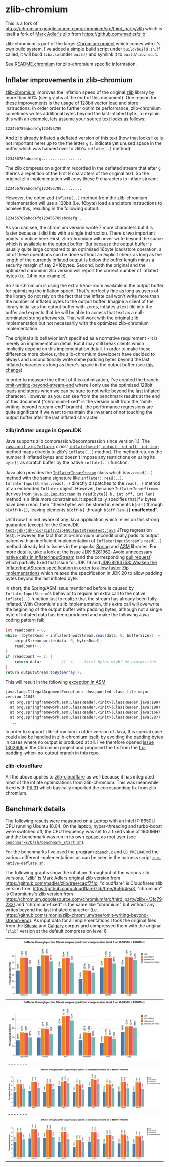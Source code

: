 # zlib-chromium

This is a fork of https://chromium.googlesource.com/chromium/src/third_party/zlib which is itself a fork of [Mark Adler's](http://en.wikipedia.org/wiki/Mark_Adler) [zlib](http://zlib.net/) from https://github.com/madler/zlib

zlib-chromium is part of the larger [Chromium project](https://chromium.googlesource.com/chromium) which comes with it's own build system. I've added a simple build script under `build/build.sh`. If called, it will build `libz.so` under `build/` and symlink it to `build/libz.so.1`.

See [README.chromium](./README.chromium) for zlib-chromium specific information.

## Inflater improvements in zlib-chromium

[zlib-chromium](https://chromium.googlesource.com/chromium/src/third_party/zlib/) improves the inflation speed of the original [zlib](https://github.com/madler/zlib) library by more than 50% (see graphs at the end of this document). One reason for these improvements is the usage of 128bit vector load and store instructions. In order order to further optimize performance, zlib-chromium sometimes writes additional bytes beyond the last inflated byte. To explain this with an example, lets assume your source text looks as follows:
```
123456789abcdefg123456789
```
And zlib already inflated a deflated version of this text (how that looks like is not important here) up to the the letter `g` (`.` indicate yet unused space in the buffer which was handed over to zlib's `inflate(..)` method):
```
123456789abcdefg..................
```
The zlib compression algorithm recorded in the deflated stream that after `g` there's a repetition of the first 9 characters of the original text. So the original zlib implementation will copy these 9 characters to inflate stream:
```
123456789abcdefg123456789.........
```
However, the optimized `inflate(..)` method from the zlib-chromium implementation will use a 128bit (i.e. 16byte) load a and store instructions to achieve this, resulting in the following output:
```
123456789abcdefg123456789abcdefg..
```
As you can see, the chromium version wrote 7 more characters but it is faster because it did this with a single instruction. There's two important points to notice here. First, zlib-chromium will never write beyond the space which is available in the output buffer. But because the output buffer is usually quite large compared to an optimized 16byte load/store operation, a lot of these operations can be done without an explicit check as long as the length of the currently inflated output is below the buffer length minus a security margin of say 2*16bytes. Second, both the original and the optimized chromium zlib version will report the correct number of inflated bytes (i.e. 24 in our example).

So zlib-chromium is using the extra head-room available in the output buffer for optimizing the inflation speed. That's perfectly fine as long as users of the library do not rely on the fact that the inflate call won't write more than the number of inflated bytes to the output buffer. Imagine a client of the library initializes the output buffer with zeros, inflates a text file into the buffer and expects that he will be able to access that text as a null-terminated string afterwards. That will work with the original zlib implementation but not necessarily with the optimized zlib-chromium implementation.

The original zlib behavior isn't specified as a normative requirement - it is merely an implementation detail. But it may still break clients which implicitly depend on this implementation detail. In order to make these difference more obvious, the zlib-chromium developers have decided to always and unconditionally write some padding bytes beyond the last inflated character as long as there's space in the output buffer (see [this change](https://chromium.googlesource.com/chromium/src/third_party/zlib/+/015fb32fd2082e802e4e911129628e201ae7def1%5E%21/#F3)).

In order to measure the effect of this optimization, I've created the branch [omit-writing-beyond-stream-end](https://github.com/simonis/zlib-chromium/tree/omit-writing-beyond-stream-end) where I only use the optimized 128bit loads and stores when we can be sure to not write beyond the last inflated character. However, as you can see from the benchmark results at the end of this document ("chromium-fixed" is the version built from the "omit-writing-beyond-stream-end" branch), the performance regressions are quite significant if we want to maintain the invariant of not touching the output buffer after the last inflated character. 

### zlib/inflater usage in OpenJDK

Java supports zlib compression/decompression since version 1.1. The [`java.util-zip.Inflater`](https://docs.oracle.com/en/java/javase/11/docs/api/java.base/java/util/zip/Inflater.html) class' [`inflate(byte[] output, int off, int len)`](https://docs.oracle.com/en/java/javase/11/docs/api/java.base/java/util/zip/Inflater.html#inflate(byte%5B%5D,int,int)) method maps directly to zlib's `inflate(..)` method. The method returns the number if inflated bytes and doesn't impose any restrictions on using its `byte[]` as scratch buffer by the native `inflate(..)` function.

Java also provides the [`InflaterInputStream`](https://docs.oracle.com/en/java/javase/11/docs/api/java.base/java/util/zip/InflaterInputStream.html) class which has a `read(..)` method with the same signature like `Inflater::read(..)`. `InflaterInputStream::read(..)` directly dispatches to the `read(..)` method of an embedded `Inflater` object. However, because `InflaterInputStream` derives from [`java.io.InputStream`](https://docs.oracle.com/en/java/javase/11/docs/api/java.base/java/io/InputStream.html) its `read(byte[] b, int off, int len)` method is a little more constrained. It specifically specifies that if *k* bytes have been read, then "these bytes will be stored in elements `b[off]` through `b[off+`*k*`-1]`, leaving elements `b[off+`*k*`]` through `b[off+len-1]` **unaffected**".

Until now I'm not aware of any Java application which relies on this strong guarantee (except for the OpenJDK [`test/jdk/jdk/nio/zipfs/ZipFSOutputStreamTest.java`](https://github.com/openjdk/jdk/blob/ff0cb98965a0b6be2f6c399e4645630c10b3466e/test/jdk/jdk/nio/zipfs/ZipFSOutputStreamTest.java) JTreg regression test). However, the fact that zlib-chromium unconditionally pads its output paired with an inefficient implementation of `InflaterInputStream`'s `read(..)` method already led to issues in the popular [Spring](https://github.com/spring-projects/spring-framework/issues/27429) and [ASM](https://gitlab.ow2.org/asm/asm/-/issues/317955) libraries. For more details, take a look at the issue [JDK-8281962: Avoid unnecessary native calls in InflaterInputStream](https://bugs.openjdk.java.net/browse/JDK-8281962) (and the corresponding [pull request](https://github.com/openjdk/jdk/pull/7492)) which partially fixed that issue for JDK 19 and [JDK-8283758: Weaken the InflaterInputStream specification in order to allow faster Zip implementations](https://bugs.openjdk.org/browse/JDK-8283758) which relaxed the specification in JDK 20 to allow padding bytes beyond the last inflated byte.

In short, the Spring/ASM issue mentioned before is caused by `InflaterInputStream`'s behavior to require an extra call to the native `inflate(..)` function just to realize that the stream has already been fully inflated. With Chromium's zlib implementation, this extra call will overwrite the beginning of the output buffer with padding bytes, although not a single byte of inflated data has been produced and make the following Java coding pattern fail:
```java
int readcount = 0;
while ((bytesRead = inflaterInputStream.read(data, 0, bufferSize)) != -1) {
    outputStream.write(data, 0, bytesRead);
    readCount++;
}
if (readCount == 1) {
    return data;         //  <---- first bytes might be overwritten
}
return outputStream.toByteArray();
```
This will result in the following [exception in ASM](https://gitlab.ow2.org/asm/asm/-/issues/317955):
```
java.lang.IllegalArgumentException: Unsupported class file major version 21845
  at org.springframework.asm.ClassReader.<init>(ClassReader.java:199)
  at org.springframework.asm.ClassReader.<init>(ClassReader.java:180)
  at org.springframework.asm.ClassReader.<init>(ClassReader.java:166)
  at org.springframework.asm.ClassReader.<init>(ClassReader.java:287)
  ...
```

In order to support zlib-chromium in older version of Java, this special case could also be handled in zlib-chromium itself, by avoiding the padding bytes in cases where no output is produced at all. I've therefore opened [issue 1302606](https://bugs.chromium.org/p/chromium/issues/detail?id=1302606) in the Chromium project and proposed the fix from the [fix-padding-when-no-output](https://github.com/simonis/zlib-chromium/commit/424c27eb80718838d5ec38e00f91c9d584c98e30) branch in this repo.

### zlib-cloudflare

All the above applies to [zlib-cloudflare](https://github.com/cloudflare/zlib) as well because it has integrated most of the inflate optimizations from zlib-chromium. This was meanwhile fixed with [PR 31](https://github.com/cloudflare/zlib/pull/31") which basically imported the corresponding fix from zlib-chromium.

## Benchmark details

The following results were measured on a Laptop with an Intel i7-8650U CPU running Ubuntu 18.04. On the laptop, hyper-threading and turbo-boost were switched off, the CPU frequency was set to a fixed value of 1900MHz and the benchmark was run in its own [cpuset](http://manpages.ubuntu.com/manpages/bionic/man1/cset-set.1.html) as root user (see [`benchmarks/bash/benchmark_start.sh`](https://github.com/simonis/zlib-bench/blob/master/benchmarks/bash/benchmark_start.sh)). 

For the benchmarks I've used the program [`zbench.c`](https://github.com/simonis/zlib-bench/blob/master/benchmarks/c/zbench.c) and `LD_PRELOAD`ed the various different implementations as can be seen in the harness script [`run-native-deflate.sh`](https://github.com/simonis/zlib-bench/blob/master/benchmarks/bash/run-native-deflate.sh).

The following graphs show the inflation throughput of the various zlib versions. "zlib" is Mark Adlers original zlib version from https://github.com/madler/zlib/tree/cacf7f1d, "cloudflare" is Cloudflares zlib version from https://github.com/cloudflare/zlib/tree/959b4ea3, "chromium" is Chromiums's zlib version from https://chromium.googlesource.com/chromium/src/third_party/zlib/+/3fc79233/ and "chromium-fixed" is the same like "chromium" but without any writes beyond the last inflated character (i.e. https://github.com/simonis/zlib-chromium/tree/omit-writing-beyond-stream-end). As input data for all implementations I took the original files from the [Silesia](http://www.data-compression.info/Corpora/SilesiaCorpus/index.html) and [Calgary](http://www.data-compression.info/Corpora/CalgaryCorpus/) corpus and compressed them with the original "`zlib`" version at the default compression level 6.

| ![](graphs/i7-8650U-1900MHz-inflate-silesia-2022-02-28/file-inflate-silesia-horizontal-part1.svg) |
|-------|
| ![](graphs/i7-8650U-1900MHz-inflate-silesia-2022-02-28/file-inflate-silesia-horizontal-part2.svg) |
|-------|
| ![](graphs/i7-8650U-1900MHz-inflate-calgary-2022-02-28/file-inflate-calgary-horizontal-part1.svg) |
|-------|
| ![](graphs/i7-8650U-1900MHz-inflate-calgary-2022-02-28/file-inflate-calgary-horizontal-part2.svg) |

